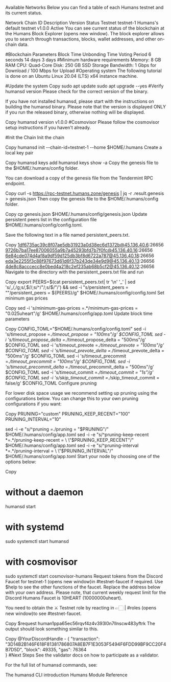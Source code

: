 Available Networks
Below you can find a table of each Humans testnet and its current status.


Network	Chain ID	Description	Version	Status
Testnet	testnet-1	Humans's default testnet	v1.0.0	Active
You can see current status of the blockchain at the Humans Block Explorer (opens new window). The block explorer allows you to search through transactions, blocks, wallet addresses, and other on-chain data.


#Blockchain Parameters
Block Time	Unbonding Time	Voting Period
6 seconds	14 days	3 days
#Minimum hardware requirements
Memory: 8 GB RAM
CPU: Quad-Core
Disk: 250 GB SSD Storage
Bandwidth: 1 Gbps for Download / 100 Mbps for Upload
#Operating system
The following tutorial is done on an Ubuntu Linux 20.04 (LTS) x64 instance machine.


#Update the system
Copy
sudo apt update
sudo apt upgrade --yes
#Verify humansd version
Please check for the correct version of the binary.

If you have not installed humansd, please start with the instructions on building the humansd binary. Please note that the version is displayed ONLY if you run the released binary, otherwise nothing will be displayed.


Copy
humansd version
v1.0.0
#Cosmovisor
Please follow the cosmovisor setup instructions if you haven't already.

#Init the Chain
Init the chain


Copy
humansd init <moniker-name> --chain-id=testnet-1 --home $HOME/.humans
Create a local key pair


Copy
humansd keys add <key-name>
humansd keys show <key-name> -a
Copy the genesis file to the $HOME/.humans/config folder.

You can download a copy of the genesis file from the Tendermint RPC endpoint.


Copy
curl -s https://rpc-testnet.humans.zone/genesis | jq -r .result.genesis > genesis.json
Then copy the genesis file to the $HOME/.humans/config folder.


Copy
cp genesis.json $HOME/.humans/config/genesis.json
Update persistent peers list in the configuration file $HOME/.humans/config/config.toml.

Save the following text in a file named persistent_peers.txt.


Copy
1df6735ac39c8f07ae5db31923a0d38ec6d1372b@45.136.40.6:26656
9726b7ba17ee87006055a9b7a45293bfd7b7f0fc@45.136.40.16:26656
6e84cde074d4af8a9df59d125db3bf8d6722a787@45.136.40.18:26656
eda3e2255f3c88f97673d61d6f37b243de34e9d9@45.136.40.13:26656
4de8c8acccecc8e0bed4a218c2ef235ab68b5cf2@45.136.40.12:26656
Navigate to the directory with the persistent_peers.txt file and run


Copy
export PEERS=$(cat persistent_peers.txt| tr '\n' '_' | sed 's/_/,/g;s/,$//;s/^/"/;s/$/"/') && sed -i "s/persistent_peers = \"\"/persistent_peers = ${PEERS}/g" $HOME/.humans/config/config.toml
Set minimum gas prices


Copy
sed -i 's/minimum-gas-prices =.*/minimum-gas-prices = "0.025uheart"/g' $HOME/.humans/config/app.toml
Update block time parameters


Copy
CONFIG_TOML="$HOME/.humans/config/config.toml"
 sed -i 's/timeout_propose =.*/timeout_propose = "100ms"/g' $CONFIG_TOML
 sed -i 's/timeout_propose_delta =.*/timeout_propose_delta = "500ms"/g' $CONFIG_TOML
 sed -i 's/timeout_prevote =.*/timeout_prevote = "100ms"/g' $CONFIG_TOML
 sed -i 's/timeout_prevote_delta =.*/timeout_prevote_delta = "500ms"/g' $CONFIG_TOML
 sed -i 's/timeout_precommit =.*/timeout_precommit = "100ms"/g' $CONFIG_TOML
 sed -i 's/timeout_precommit_delta =.*/timeout_precommit_delta = "500ms"/g' $CONFIG_TOML
 sed -i 's/timeout_commit =.*/timeout_commit = "1s"/g' $CONFIG_TOML
 sed -i 's/skip_timeout_commit =.*/skip_timeout_commit = false/g' $CONFIG_TOML
Configure pruning

For lower disk space usage we recommend setting up pruning using the configurations below. You can change this to your own pruning configurations if you want:


Copy
PRUNING="custom"
PRUNING_KEEP_RECENT="100"
PRUNING_INTERVAL="10"

sed -i -e "s/^pruning *=.*/pruning = \"$PRUNING\"/" $HOME/.humans/config/app.toml
sed -i -e "s/^pruning-keep-recent *=.*/pruning-keep-recent = \
\"$PRUNING_KEEP_RECENT\"/" $HOME/.humans/config/app.toml
sed -i -e "s/^pruning-interval *=.*/pruning-interval = \
\"$PRUNING_INTERVAL\"/" $HOME/.humans/config/app.toml
Start your node by choosing one of the options below:


Copy
# without a daemon
humansd start

# with systemd
sudo systemctl start humansd

# with cosmovisor
sudo systemctl start cosmovisor-humans
Request tokens from the Discord Faucet for testnet-1 (opens new window)in #testnet-faucet if required. Use $help to see the other functions of the faucet. Replace the address below with your own address. Please note, that current weekly request limit for the Discord Humans Faucet is 10HEART (10000000uheart).

You need to obtain the ⚔️ Testnet role by reacting in 👉🏻 | #roles (opens new window)to see #testnet-faucet.


Copy
$request human1ppa65ec56rqvf4z4v393l0n7llnscw483yftrk
The output should look something similar to this.


Copy
@YourDiscordHandle - {
"transaction": "3D14B2B146F618F81381786807A8EB7F1E3053F5494F6FDD99BF9CC20F4B7D5D",
"block": 49335,
"gas": 76364    
}
#Next Steps
See the validator docs on how to participate as a validator.




For the full list of humansd commands, see:

The humansd CLI introduction
Humans Module Reference
